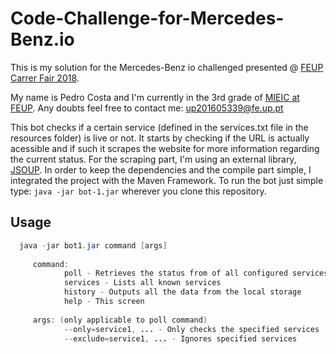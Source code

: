 # Code-Challenge-for-Mercedes-Benz.io

This is my solution for the Mercedes-Benz io challenged presented @ [FEUP Carrer Fair 2018](https://web.fe.up.pt/~careerf18/).

My name is Pedro Costa and I'm currently in the 3rd grade of [MIEIC at FEUP](https://sigarra.up.pt/feup/en/cur_geral.cur_view?pv_curso_id=742). Any doubts feel free to contact me: up201605339@fe.up.pt

This bot checks if a certain service (defined in the services.txt file in the resources folder) is live or not. 
It starts by checking if the URL is actually acessible and if such it scrapes the website for more information regarding the current status. For the scraping part, I'm using an external library, [JSOUP](https://jsoup.org/). In order to keep the dependencies and the compile part simple, I integrated the project with the Maven Framework. To run the bot just simple type: `java -jar bot-1.jar` wherever you clone this repository.

## Usage
```java
  java -jar bot1.jar command [args]
     
     command:
            poll - Retrieves the status from of all configured services
            services - Lists all known services
            history - Outputs all the data from the local storage
            help - This screen
            
     args: (only applicable to poll command)
            --only=service1, ... - Only checks the specified services
            --exclude=service1, ... - Ignores specified services
```
